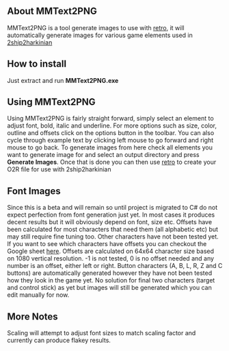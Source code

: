 ## About MMText2PNG

MMText2PNG is a tool generate images to use with [retro](https://github.com/HarbourMasters/retro), it will automatically generate images for various game elements used in [2ship2harkinian](https://github.com/HarbourMasters/2ship2harkinian)

## How to install

Just extract and run ****MMText2PNG.exe****

## Using MMText2PNG

Using MMText2PNG is fairly straight forward, simply select an element to adjust font, bold, italic and underline. For more options such as size, color, outline and offsets click on the options button in the toolbar. You can also cycle through example text by clicking left mouse to go forward and right mouse to go back.
To generate images from here check all elements you want to generate image for and select an output directory and press ****Generate Images****. Once that is done you can then use [retro](https://github.com/HarbourMasters/retro) to create your O2R file for use with 2ship2harkinian

## Font Images

Since this is a beta and will remain so until project is migrated to C# do not expect perfection from font generation just yet. In most cases it produces decent results but it will obviously depend on font, size etc. Offsets have been calculated for most characters that need them (all alphabetic etc) but may still require fine tuning too.
Other characters have not been tested yet. If you want to see which characters have offsets you can checkout the Google sheet [here](https://docs.google.com/spreadsheets/d/1yimCZf6W96utbVUSrPGpt-VSJLFvEX40PjsNfMGKPO0/edit?usp=sharing). Offsets are calculated on 64x64 character size based on 1080 vertical resolution. -1 is not tested, 0 is no offset needed and any number is an offset, either left or right.
Button characters (A, B, L, R, Z and C buttons) are automatically generated however they have not been tested how they look in the game yet. No solution for final two characters (target and control stick) as yet but images will still be generated which you can edit manually for now.

## More Notes
Scaling will attempt to adjust font sizes to match scaling factor and currently can produce flakey results.
